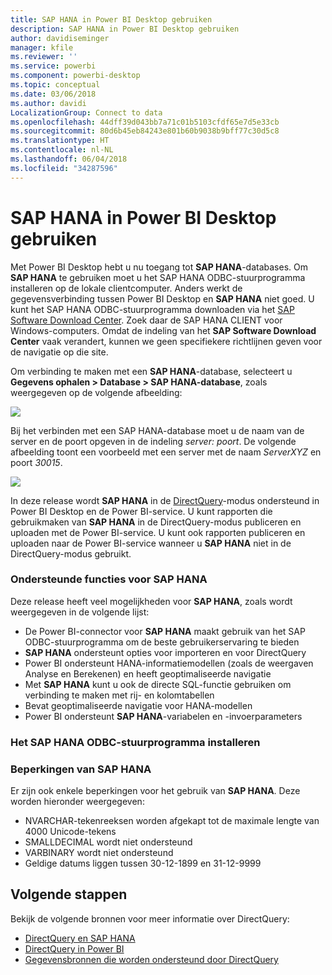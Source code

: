 ```yaml
---
title: SAP HANA in Power BI Desktop gebruiken
description: SAP HANA in Power BI Desktop gebruiken
author: davidiseminger
manager: kfile
ms.reviewer: ''
ms.service: powerbi
ms.component: powerbi-desktop
ms.topic: conceptual
ms.date: 03/06/2018
ms.author: davidi
LocalizationGroup: Connect to data
ms.openlocfilehash: 44dff39d043bb7a71c01b5103cfdf65e7d5e33cb
ms.sourcegitcommit: 80d6b45eb84243e801b60b9038b9bff77c30d5c8
ms.translationtype: HT
ms.contentlocale: nl-NL
ms.lasthandoff: 06/04/2018
ms.locfileid: "34287596"
---
```

# <a name="use-sap-hana-in-power-bi-desktop"></a>SAP HANA in Power BI Desktop gebruiken
Met Power BI Desktop hebt u nu toegang tot **SAP HANA**-databases. Om **SAP HANA** te gebruiken moet u het SAP HANA ODBC-stuurprogramma installeren op de lokale clientcomputer. Anders werkt de gegevensverbinding tussen Power BI Desktop en **SAP HANA** niet goed. U kunt het SAP HANA ODBC-stuurprogramma downloaden via het [SAP Software Download Center](https://support.sap.com/swdc). Zoek daar de SAP HANA CLIENT voor Windows-computers. Omdat de indeling van het **SAP Software Download Center** vaak verandert, kunnen we geen specifiekere richtlijnen geven voor de navigatie op die site.

Om verbinding te maken met een **SAP HANA**-database, selecteert u **Gegevens ophalen > Database > SAP HANA-database**, zoals weergegeven op de volgende afbeelding:

![](media/desktop-sap-hana/sap-hana-1.png)

Bij het verbinden met een SAP HANA-database moet u de naam van de server en de poort opgeven in de indeling *server: poort*. De volgende afbeelding toont een voorbeeld met een server met de naam *ServerXYZ* en poort *30015*.

![](media/desktop-sap-hana/sap-hana-2.png)

In deze release wordt **SAP HANA** in de [DirectQuery](desktop-directquery-sap-hana.md)-modus ondersteund in Power BI Desktop en de Power BI-service. U kunt rapporten die gebruikmaken van **SAP HANA** in de DirectQuery-modus publiceren en uploaden met de Power BI-service. U kunt ook rapporten publiceren en uploaden naar de Power BI-service wanneer u **SAP HANA** niet in de DirectQuery-modus gebruikt.

### <a name="supported-features-for-sap-hana"></a>Ondersteunde functies voor SAP HANA
Deze release heeft veel mogelijkheden voor **SAP HANA**, zoals wordt weergegeven in de volgende lijst:

* De Power BI-connector voor **SAP HANA** maakt gebruik van het SAP ODBC-stuurprogramma om de beste gebruikerservaring te bieden
* **SAP HANA** ondersteunt opties voor importeren en voor DirectQuery
* Power BI ondersteunt HANA-informatiemodellen (zoals de weergaven Analyse en Berekenen) en heeft geoptimaliseerde navigatie
* Met **SAP HANA** kunt u ook de directe SQL-functie gebruiken om verbinding te maken met rij- en kolomtabellen
* Bevat geoptimaliseerde navigatie voor HANA-modellen
* Power BI ondersteunt **SAP HANA**-variabelen en -invoerparameters

### <a name="installing-the-sap-hana-odbc-driver"></a>Het SAP HANA ODBC-stuurprogramma installeren
### <a name="limitations-of-sap-hana"></a>Beperkingen van SAP HANA
Er zijn ook enkele beperkingen voor het gebruik van **SAP HANA**. Deze worden hieronder weergegeven:

* NVARCHAR-tekenreeksen worden afgekapt tot de maximale lengte van 4000 Unicode-tekens
* SMALLDECIMAL wordt niet ondersteund
* VARBINARY wordt niet ondersteund
* Geldige datums liggen tussen 30-12-1899 en 31-12-9999


## <a name="next-steps"></a>Volgende stappen
Bekijk de volgende bronnen voor meer informatie over DirectQuery:

* [DirectQuery en SAP HANA](desktop-directquery-sap-hana.md)
* [DirectQuery in Power BI](desktop-directquery-about.md)
* [Gegevensbronnen die worden ondersteund door DirectQuery](desktop-directquery-data-sources.md)

